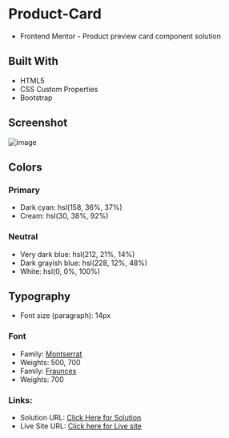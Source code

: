 # Product-Card

- Frontend Mentor - Product preview card component solution

## Built With

- HTML5
- CSS Custom Properties
- Bootstrap

## Screenshot
![image](https://user-images.githubusercontent.com/76789333/178839873-8d5aef3b-477d-4c80-aab4-23b4c9ea7144.png)


## Colors
### Primary

- Dark cyan: hsl(158, 36%, 37%)
- Cream: hsl(30, 38%, 92%)

### Neutral

- Very dark blue: hsl(212, 21%, 14%)
- Dark grayish blue: hsl(228, 12%, 48%)
- White: hsl(0, 0%, 100%)

## Typography

- Font size (paragraph): 14px

### Font

- Family: [Montserrat](https://fonts.google.com/specimen/Montserrat)
- Weights: 500, 700
- Family: [Fraunces](https://fonts.google.com/specimen/Fraunces)
- Weights: 700


### Links:
- Solution URL: [Click Here for Solution](https://www.frontendmentor.io/solutions/product-card-using-html-css-and-bootstrap-ZahG1WRvO8)
- Live Site URL: [Click here for Live site](https://product-card-muquitarif.vercel.app/)



